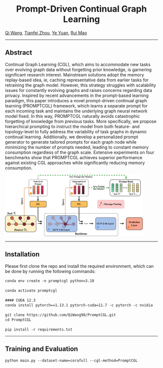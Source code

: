 <h1 align="center">
Prompt-Driven Continual Graph Learning
</h1>

[Qi Wang](), [Tianfei Zhou](https://www.tfzhou.com/), [Ye Yuan](), [Rui Mao]()

----------

## Abstract
Continual Graph Learning (CGL), which aims to accommodate new tasks over evolving graph data without forgetting prior knowledge, is garnering significant research interest. Mainstream solutions adopt the memory replay-based idea, ie, caching representative data from earlier tasks for retraining the graph model. However, this strategy struggles with scalability issues for constantly evolving graphs and raises concerns regarding data privacy. Inspired by recent advancements in the prompt-based learning paradigm, this paper introduces a novel prompt-driven continual graph learning (PROMPTCGL) framework, which learns a separate prompt for each incoming task and maintains the underlying graph neural network model fixed. In this way, PROMPTCGL naturally avoids catastrophic forgetting of knowledge from previous tasks. More specifically, we propose hierarchical prompting to instruct the model from both feature- and topology-level to fully address the variability of task graphs in dynamic continual learning. Additionally, we develop a personalized prompt generator to generate tailored prompts for each graph node while minimizing the number of prompts needed, leading to constant memory consumption regardless of the graph scale. Extensive experiments on four benchmarks show that PROMPTCGL achieves superior performance against existing CGL approaches while significantly reducing memory consumption. 

<img src="arch.png" alt="Framework" width="90%" height="90%">

----

## Installation
Please first clone the repo and install the required environment, which can be done by running the following commands:
```
conda env create -n promptcgl python=3.10

conda activate promptcgl

#### CUDA 12.3
conda install pytorch==1.13.1 pytorch-cuda=11.7 -c pytorch -c nvidia

git clone https://github.com/QiWang98/PromptCGL.git
cd PromptCGL

pip install -r requirements.txt
```

----
## Training and Evaluation
```
python main.py --dataset-name=corafull --cgl-method=PromptCGL
```
